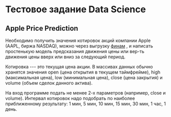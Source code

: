 # Тестовое задание Data Science
## Apple Price Prediction

Необходимо получить значения котировок акций компании Apple (AAPL, биржа NASDAQ), можно через выгрузку [финам](https://www.finam.ru/profile/akcii-usa-bats/apple-inc/export/) , и написать простенькую модель предсказания движения цены или вер-ть движения цены вверх или вниз за следующий период.

Котировка --- это текущая цена акции. В массивах данных обычно хранятся значения open (цена открытия в текущем таймфрейме), high (максимальная цена), low (минимальная цена), close (цена закрытия) и volume (объем сделок данного актива).

На вход программе подать не менее 2-х параметров (например, close и volume). Интервал котировок надо подобрать по наиболее приближенному результату: 1 мин, 5 мин, 10 мин, 15 мин, 30 мин, 1 час, 1 день.